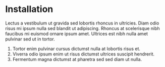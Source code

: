 # Installation

Lectus a vestibulum ut gravida sed lobortis rhoncus in ultricies. Diam odio risus mi ipsum nulla sed blandit ut adipiscing. Rhoncus at scelerisque nibh faucibus mi euismod ornare ipsum amet. Ultrices est nibh nulla amet pulvinar sed ut in tortor.

1. Tortor enim pulvinar cursus dictumst nulla at lobortis risus et.
2. Viverra odio ipsum enim ut risus dictumst ultrices suscipit hendrerit.
3. Fermentum magna dictumst at pharetra sed sed diam ut nulla.